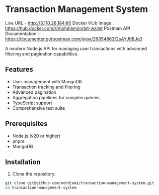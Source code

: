 # Transaction Management System

Live URL - http://3.110.28.184:80
Docker HUb Image : https://hub.docker.com/r/mohdjami/orbit-wallet
Postman API Documentation - https://documenter.getpostman.com/view/26354863/2sAYJ9BJq3

A modern Node.js API for managing user transactions with advanced filtering and pagination capabilities.

## Features

- User management with MongoDB
- Transaction tracking and filtering
- Advanced pagination
- Aggregation pipelines for complex queries
- TypeScript support
- Comprehensive test suite

## Prerequisites

- Node.js (v20 or higher)
- pnpm
- MongoDB

## Installation

1. Clone the repository:
```bash
git clone git@github.com:mohdjami/transaction-management-system.git
cd transaction-management-system